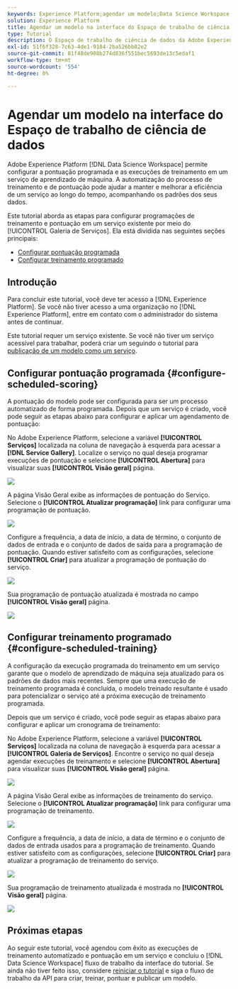 ```yaml
---
keywords: Experience Platform;agendar um modelo;Data Science Workspace;tópicos populares;pontuação de agendamento;agendar treinamento
solution: Experience Platform
title: Agendar um modelo na interface do Espaço de trabalho de ciência de dados
type: Tutorial
description: O Espaço de trabalho de ciência de dados da Adobe Experience Platform permite configurar a pontuação programada e as execuções de treinamento em um serviço de aprendizado de máquina. A automatização do processo de treinamento e pontuação pode ajudar a manter e melhorar a eficiência de um Serviço ao longo do tempo, acompanhando os padrões dos seus dados.
exl-id: 51f6f328-7c63-4de1-9184-2ba526bb82e2
source-git-commit: 81f48de908b274d836f551bec5693de13c5edaf1
workflow-type: tm+mt
source-wordcount: '554'
ht-degree: 0%

---
```


# Agendar um modelo na interface do Espaço de trabalho de ciência de dados

Adobe Experience Platform [!DNL Data Science Workspace] permite configurar a pontuação programada e as execuções de treinamento em um serviço de aprendizado de máquina. A automatização do processo de treinamento e de pontuação pode ajudar a manter e melhorar a eficiência de um serviço ao longo do tempo, acompanhando os padrões dos seus dados.

Este tutorial aborda as etapas para configurar programações de treinamento e pontuação em um serviço existente por meio do [!UICONTROL Galeria de Serviços]. Ela está dividida nas seguintes seções principais:

- [Configurar pontuação programada](#configure-scheduled-scoring)
- [Configurar treinamento programado](#configure-scheduled-training)

## Introdução

Para concluir este tutorial, você deve ter acesso a [!DNL Experience Platform]. Se você não tiver acesso a uma organização no [!DNL Experience Platform], entre em contato com o administrador do sistema antes de continuar.

Este tutorial requer um serviço existente. Se você não tiver um serviço acessível para trabalhar, poderá criar um seguindo o tutorial para [publicação de um modelo como um serviço](./publish-model-service-ui.md).

## Configurar pontuação programada {#configure-scheduled-scoring}

A pontuação do modelo pode ser configurada para ser um processo automatizado de forma programada. Depois que um serviço é criado, você pode seguir as etapas abaixo para configurar e aplicar um agendamento de pontuação:

No Adobe Experience Platform, selecione a variável **[!UICONTROL Serviços]** localizada na coluna de navegação à esquerda para acessar a **[!DNL Service Gallery]**. Localize o serviço no qual deseja programar execuções de pontuação e selecione **[!UICONTROL Abertura]** para visualizar suas **[!UICONTROL Visão geral]** página.

![](../images/models-recipes/schedule/select_service.png)

A página Visão Geral exibe as informações de pontuação do Serviço. Selecione o **[!UICONTROL Atualizar programação]** link para configurar uma programação de pontuação.

![](../images/models-recipes/schedule/update_scoring.png)

Configure a frequência, a data de início, a data de término, o conjunto de dados de entrada e o conjunto de dados de saída para a programação de pontuação. Quando estiver satisfeito com as configurações, selecione **[!UICONTROL Criar]** para atualizar a programação de pontuação do serviço.

![](../images/models-recipes/schedule/set_scoring_schedule.png)

Sua programação de pontuação atualizada é mostrada no campo **[!UICONTROL Visão geral]** página.

![](../images/models-recipes/schedule/scoring_set.png)

## Configurar treinamento programado {#configure-scheduled-training}

A configuração da execução programada do treinamento em um serviço garante que o modelo de aprendizado de máquina seja atualizado para os padrões de dados mais recentes. Sempre que uma execução de treinamento programada é concluída, o modelo treinado resultante é usado para potencializar o serviço até a próxima execução de treinamento programada.

Depois que um serviço é criado, você pode seguir as etapas abaixo para configurar e aplicar um cronograma de treinamento:

No Adobe Experience Platform, selecione a variável **[!UICONTROL Serviços]** localizada na coluna de navegação à esquerda para acessar a **[!UICONTROL Galeria de Serviços]**. Encontre o serviço no qual deseja agendar execuções de treinamento e selecione **[!UICONTROL Abertura]** para visualizar suas **[!UICONTROL Visão geral]** página.

![](../images/models-recipes/schedule/select_service.png)

A página Visão Geral exibe as informações de treinamento do serviço. Selecione o **[!UICONTROL Atualizar programação]** link para configurar uma programação de treinamento.

![](../images/models-recipes/schedule/update_training.png)

Configure a frequência, a data de início, a data de término e o conjunto de dados de entrada usados para a programação de treinamento. Quando estiver satisfeito com as configurações, selecione **[!UICONTROL Criar]** para atualizar a programação de treinamento do serviço.

![](../images/models-recipes/schedule/set_training_schedule.png)

Sua programação de treinamento atualizada é mostrada no **[!UICONTROL Visão geral]** página.

![](../images/models-recipes/schedule/training_set.png)

## Próximas etapas

Ao seguir este tutorial, você agendou com êxito as execuções de treinamento automatizado e pontuação em um serviço e concluiu o [!DNL Data Science Workspace] fluxo de trabalho da interface do tutorial. Se ainda não tiver feito isso, considere [reiniciar o tutorial](./create-retails-sales-dataset.md) e siga o fluxo de trabalho da API para criar, treinar, pontuar e publicar um modelo.
